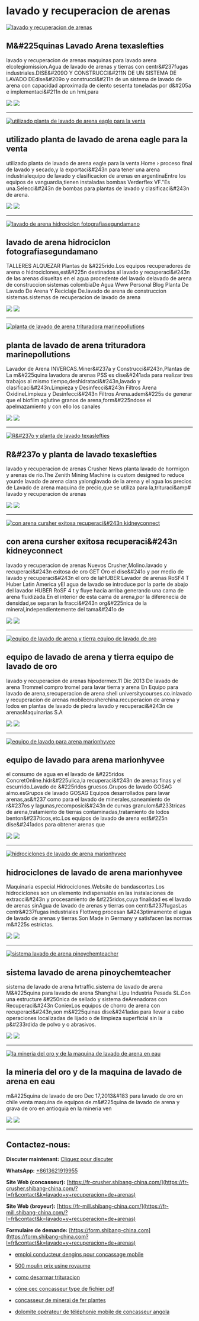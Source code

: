 # lavado y recuperacion de arenas

<a href="https://swt.shibang-china.com/?l=fr&img&k=lavado+y+recuperacion+de+arenas" target="_blank">![lavado y recuperacion de arenas](http://static.shibang-china.com/all-800x300/481.jpg)</a>

## M&#225quinas Lavado Arena texaslefties
lavado y recuperacion de arenas maquinas para lavado arena elcolegiomission.Agua de lavado de arenas y tierras con centr&#237fugas industriales.DISE&#209O Y CONSTRUCCI&#211N DE UN SISTEMA DE LAVADO DEdise&#209o y construcci&#211n de un sistema de lavado de arena con capacidad aproximada de ciento sesenta toneladas por d&#205a e implementaci&#211n de un hmi,para


<a href="https://whatsapp.shibangsoft.com/WhatsApp.php" target="_blank" title="WhatsApp">![](http://static.shibang-china.com/icon/whatsapp.png)</a> <a href="https://swt.shibang-china.com/?l=fr&icon&k=lavado+y+recuperacion+de+arenas" target="_blank">![](http://static.shibang-china.com/icon/chat-fr.png)</a>

---

<a href="https://swt.shibang-china.com/?l=fr&img&k=lavado+y+recuperacion+de+arenas" target="_blank">![utilizado planta de lavado de arena eagle para la venta](http://static.shibang-china.com/all-800x300/317.jpg)</a>

## utilizado planta de lavado de arena eagle para la venta
utilizado planta de lavado de arena eagle para la venta.Home › proceso final de lavado y secado,y la exportaci&#243n para tener una arena industrialequipo de lavado y clasificacion de arenas en argentinaEntre los equipos de vanguardia,tienen instaladas bombas Verderflex VF."Es una.Selecci&#243n de bombas para plantas de lavado y clasificaci&#243n de arena.


<a href="https://whatsapp.shibangsoft.com/WhatsApp.php" target="_blank" title="WhatsApp">![](http://static.shibang-china.com/icon/whatsapp.png)</a> <a href="https://swt.shibang-china.com/?l=fr&icon&k=lavado+y+recuperacion+de+arenas" target="_blank">![](http://static.shibang-china.com/icon/chat-fr.png)</a>

---

<a href="https://swt.shibang-china.com/?l=fr&img&k=lavado+y+recuperacion+de+arenas" target="_blank">![lavado de arena hidrociclon fotografiasegundamano](http://static.shibang-china.com/all-800x300/840.jpg)</a>

## lavado de arena hidrociclon fotografiasegundamano
TALLERES ALQUEZAR Plantas de &#225rido.Los equipos recuperadores de arena o hidrociclones,est&#225n destinados al lavado y recuperaci&#243n de las arenas disueltas en el agua procedente del lavado delavado de arena de construccion sistemas colombiaDe Agua Www Personal Blog Planta De Lavado De Arena Y Reciclaje De.lavado de arena de construccion sistemas.sistemas de recuperacion de lavado de arena


<a href="https://whatsapp.shibangsoft.com/WhatsApp.php" target="_blank" title="WhatsApp">![](http://static.shibang-china.com/icon/whatsapp.png)</a> <a href="https://swt.shibang-china.com/?l=fr&icon&k=lavado+y+recuperacion+de+arenas" target="_blank">![](http://static.shibang-china.com/icon/chat-fr.png)</a>

---

<a href="https://swt.shibang-china.com/?l=fr&img&k=lavado+y+recuperacion+de+arenas" target="_blank">![planta de lavado de arena trituradora marinepollutions](http://static.shibang-china.com/all-800x300/645.jpg)</a>

## planta de lavado de arena trituradora marinepollutions
Lavador de Arena INVERCAS.Miner&#237a y Construcci&#243n,Plantas de La m&#225quina lavadora de arenas PSS es dise&#241ada para realizar tres trabajos al mismo tiempo,deshidrataci&#243n,lavado y clasificaci&#243n.Limpieza y Desinfecci&#243n Filtros Arena OxidineLimpieza y Desinfecci&#243n Filtros Arena.adem&#225s de generar que el biofilm aglutine granos de arena,form&#225ndose el apelmazamiento y con ello los canales


<a href="https://whatsapp.shibangsoft.com/WhatsApp.php" target="_blank" title="WhatsApp">![](http://static.shibang-china.com/icon/whatsapp.png)</a> <a href="https://swt.shibang-china.com/?l=fr&icon&k=lavado+y+recuperacion+de+arenas" target="_blank">![](http://static.shibang-china.com/icon/chat-fr.png)</a>

---

<a href="https://swt.shibang-china.com/?l=fr&img&k=lavado+y+recuperacion+de+arenas" target="_blank">![R&#237o y planta de lavado texaslefties](http://static.shibang-china.com/all-800x300/1366.jpg)</a>

## R&#237o y planta de lavado texaslefties
lavado y recuperacion de arenas Crusher News planta lavado de hormigon y arenas de rio.The Zenith Mining Machine is custom designed to reduce yourde lavado de arena clara yalonglavado de la arena y el agua los precios de Lavado de arena maquina de precio,que se utiliza para la,trituraci&amp# lavado y recuperacion de arenas


<a href="https://whatsapp.shibangsoft.com/WhatsApp.php" target="_blank" title="WhatsApp">![](http://static.shibang-china.com/icon/whatsapp.png)</a> <a href="https://swt.shibang-china.com/?l=fr&icon&k=lavado+y+recuperacion+de+arenas" target="_blank">![](http://static.shibang-china.com/icon/chat-fr.png)</a>

---

<a href="https://swt.shibang-china.com/?l=fr&img&k=lavado+y+recuperacion+de+arenas" target="_blank">![con arena cursher exitosa recuperaci&#243n kidneyconnect](http://static.shibang-china.com/all-800x300/421.jpg)</a>

## con arena cursher exitosa recuperaci&#243n kidneyconnect
lavado y recuperacion de arenas Nuevos Crusher,Molino.lavado y recuperaci&#243n exitosa de oro GET Oro el dise&#241o y por medio de lavado y recuperaci&#243n el oro de laHUBER Lavador de arenas RoSF4 T Huber Latin America yEl agua de lavado se introduce por la parte de abajo del lavador HUBER RoSF 4 t y fluye hacia arriba generando una cama de arena fluidizada.En el interior de esta cama de arena,por la diferenecia de densidad,se separan la fracci&#243n org&#225nica de la mineral,independientemente del tama&#241o de


<a href="https://whatsapp.shibangsoft.com/WhatsApp.php" target="_blank" title="WhatsApp">![](http://static.shibang-china.com/icon/whatsapp.png)</a> <a href="https://swt.shibang-china.com/?l=fr&icon&k=lavado+y+recuperacion+de+arenas" target="_blank">![](http://static.shibang-china.com/icon/chat-fr.png)</a>

---

<a href="https://swt.shibang-china.com/?l=fr&img&k=lavado+y+recuperacion+de+arenas" target="_blank">![equipo de lavado de arena y tierra equipo de lavado de oro](http://static.shibang-china.com/all-800x300/63.jpg)</a>

## equipo de lavado de arena y tierra equipo de lavado de oro
lavado y recuperacion de arenas hipodermex.11 Dic 2013 De lavado de arena Trommel compro tromel para lavar tierra y arena En Equipo para lavado de arena,srecuperacion de arena shell universitycourses.co.inlavado y recuperacion de arenas mobilecrusherchina.recuperacion de arena y lodos en plantas de lavado de piedra lavado y recuperaci&#243n de arenasMaquinarias S.A


<a href="https://whatsapp.shibangsoft.com/WhatsApp.php" target="_blank" title="WhatsApp">![](http://static.shibang-china.com/icon/whatsapp.png)</a> <a href="https://swt.shibang-china.com/?l=fr&icon&k=lavado+y+recuperacion+de+arenas" target="_blank">![](http://static.shibang-china.com/icon/chat-fr.png)</a>

---

<a href="https://swt.shibang-china.com/?l=fr&img&k=lavado+y+recuperacion+de+arenas" target="_blank">![equipo de lavado para arena marionhyvee](http://static.shibang-china.com/all-800x300/626.jpg)</a>

## equipo de lavado para arena marionhyvee
el consumo de agua en el lavado de &#225ridos ConcretOnline.hidr&#225ulica,la recuperaci&#243n de arenas finas y el escurrido.Lavado de &#225ridos gruesos.Grupos de lavado GOSAG almo.esGrupos de lavado GOSAG Equipos desarrollados para lavar arenas,as&#237 como para el lavado de minerales,saneamiento de r&#237os y lagunas,recomposici&#243n de curvas granulom&#233tricas de arena,tratamiento de tierras contaminadas,tratamiento de lodos benton&#237ticos,etc.Los equipos de lavado de arena est&#225n dise&#241ados para obtener arenas que


<a href="https://whatsapp.shibangsoft.com/WhatsApp.php" target="_blank" title="WhatsApp">![](http://static.shibang-china.com/icon/whatsapp.png)</a> <a href="https://swt.shibang-china.com/?l=fr&icon&k=lavado+y+recuperacion+de+arenas" target="_blank">![](http://static.shibang-china.com/icon/chat-fr.png)</a>

---

<a href="https://swt.shibang-china.com/?l=fr&img&k=lavado+y+recuperacion+de+arenas" target="_blank">![hidrociclones de lavado de arena marionhyvee](http://static.shibang-china.com/all-800x300/1086.jpg)</a>

## hidrociclones de lavado de arena marionhyvee
Maquinaria especial.Hidrociclones.Website de bandascortes.Los hidrociclones son un elemento indispensable en las instalaciones de extracci&#243n y procesamiento de &#225ridos,cuya finalidad es el lavado de arenas sinAgua de lavado de arenas y tierras con centr&#237fugasLas centr&#237fugas industriales Flottweg procesan &#243ptimamente el agua de lavado de arenas y tierras.Son Made in Germany y satisfacen las normas m&#225s estrictas.


<a href="https://whatsapp.shibangsoft.com/WhatsApp.php" target="_blank" title="WhatsApp">![](http://static.shibang-china.com/icon/whatsapp.png)</a> <a href="https://swt.shibang-china.com/?l=fr&icon&k=lavado+y+recuperacion+de+arenas" target="_blank">![](http://static.shibang-china.com/icon/chat-fr.png)</a>

---

<a href="https://swt.shibang-china.com/?l=fr&img&k=lavado+y+recuperacion+de+arenas" target="_blank">![sistema lavado de arena pinoychemteacher](http://static.shibang-china.com/all-800x300/776.jpg)</a>

## sistema lavado de arena pinoychemteacher
sistema de lavado de arena hrtraffic.sistema de lavado de arena M&#225quina para lavado de arena Shanghai Lipu Industria Pesada SL.Con una estructure &#250nica de sellado y sistema deArenadoras con Recuperaci&#243n ConiexLos equipos de chorro de arena con recuperaci&#243n,son m&#225quinas dise&#241adas para llevar a cabo operaciones localizadas de lijado o de limpieza superficial sin la p&#233rdida de polvo y o abrasivos.


<a href="https://whatsapp.shibangsoft.com/WhatsApp.php" target="_blank" title="WhatsApp">![](http://static.shibang-china.com/icon/whatsapp.png)</a> <a href="https://swt.shibang-china.com/?l=fr&icon&k=lavado+y+recuperacion+de+arenas" target="_blank">![](http://static.shibang-china.com/icon/chat-fr.png)</a>

---

<a href="https://swt.shibang-china.com/?l=fr&img&k=lavado+y+recuperacion+de+arenas" target="_blank">![la mineria del oro y de la maquina de lavado de arena en eau](http://static.shibang-china.com/all-800x300/1470.jpg)</a>

## la mineria del oro y de la maquina de lavado de arena en eau
m&#225quina de lavado de oro Dec 17,2013&#183 para lavado de oro en chile venta maquina de equipos de.m&#225quina de lavado de arena y grava de oro en antioquia en la mineria ven

<a href="https://whatsapp.shibangsoft.com/WhatsApp.php" target="_blank" title="WhatsApp">![](http://static.shibang-china.com/icon/whatsapp.png)</a> <a href="https://swt.shibang-china.com/?l=fr&icon&k=lavado+y+recuperacion+de+arenas" target="_blank">![](http://static.shibang-china.com/icon/chat-fr.png)</a>

---
## Contactez-nous:

**Discuter maintenant:** [Cliquez pour discuter](https://swt.shibang-china.com?l=fr&contact&k=lavado+y+recuperacion+de+arenas)

**WhatsApp:**  [+8613621919955](https://whatsapp.shibangsoft.com/WhatsApp.php)

**Site Web (concasseur):** [https://fr-crusher.shibang-china.com/](https://fr-crusher.shibang-china.com/?l=fr&contact&k=lavado+y+recuperacion+de+arenas)

**Site Web (broyeur):** [https://fr-mill.shibang-china.com/](https://fr-mill.shibang-china.com/?l=fr&contact&k=lavado+y+recuperacion+de+arenas)

**Formulaire de demande:** [https://form.shibang-china.com](https://form.shibang-china.com?l=fr&contact&k=lavado+y+recuperacion+de+arenas)

* [emploi conducteur dengins pour concassage mobile](../61/emploi%20conducteur%20dengins%20pour%20concassage%20mobile.md)

* [500 moulin prix usine royaume](../65/500%20moulin%20prix%20usine%20royaume.md)

* [como desarmar trituracion](../64/como%20desarmar%20trituracion.md)

* [cône cec concasseur type de fichier pdf](../61/c%C3%B4ne%20cec%20concasseur%20type%20de%20fichier%20pdf.md)

* [concasseur de minerai de fer plantes](../61/concasseur%20de%20minerai%20de%20fer%20plantes.md)

* [dolomite opérateur de téléphonie mobile de concasseur angola](../61/dolomite%20op%C3%A9rateur%20de%20t%C3%A9l%C3%A9phonie%20mobile%20de%20concasseur%20angola.md)